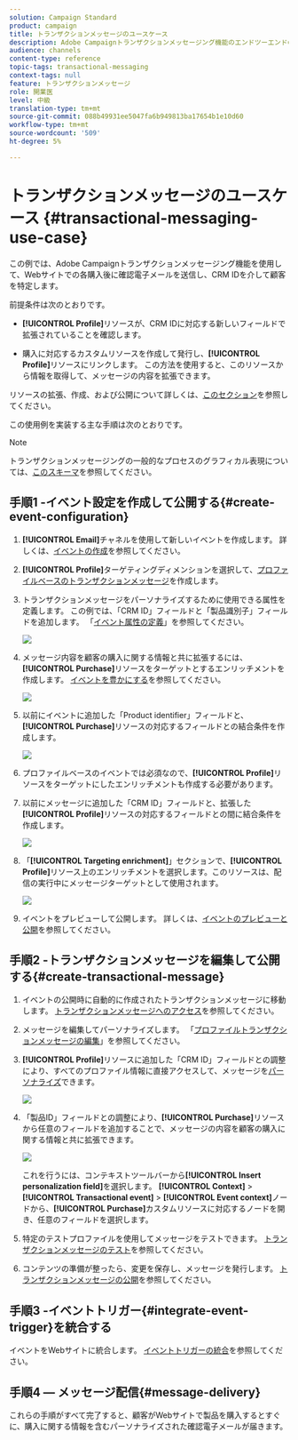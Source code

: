 ```yaml
---
solution: Campaign Standard
product: campaign
title: トランザクションメッセージのユースケース
description: Adobe Campaignトランザクションメッセージング機能のエンドツーエンドの例を見つけ出します。
audience: channels
content-type: reference
topic-tags: transactional-messaging
context-tags: null
feature: トランザクションメッセージ
role: 開業医
level: 中級
translation-type: tm+mt
source-git-commit: 088b49931ee5047fa6b949813ba17654b1e10d60
workflow-type: tm+mt
source-wordcount: '509'
ht-degree: 5%

---
```



# トランザクションメッセージのユースケース {#transactional-messaging-use-case}

この例では、Adobe Campaignトランザクションメッセージング機能を使用して、Webサイトでの各購入後に確認電子メールを送信し、CRM IDを介して顧客を特定します。

前提条件は次のとおりです。

* **[!UICONTROL Profile]**&#x200B;リソースが、CRM IDに対応する新しいフィールドで拡張されていることを確認します。

* 購入に対応するカスタムリソースを作成して発行し、**[!UICONTROL Profile]**&#x200B;リソースにリンクします。 この方法を使用すると、このリソースから情報を取得して、メッセージの内容を拡張できます。

リソースの拡張、作成、および公開について詳しくは、[このセクション](../../developing/using/key-steps-to-add-a-resource.md)を参照してください。

この使用例を実装する主な手順は次のとおりです。

>[!NOTE]
>
>トランザクションメッセージングの一般的なプロセスのグラフィカル表現については、[このスキーマ](../../channels/using/getting-started-with-transactional-msg.md#key-steps)を参照してください。

## 手順1 -イベント設定を作成して公開する{#create-event-configuration}

1. **[!UICONTROL Email]**&#x200B;チャネルを使用して新しいイベントを作成します。 詳しくは、[イベントの作成](../../channels/using/configuring-transactional-event.md#creating-an-event)を参照してください。

1. **[!UICONTROL Profile]**&#x200B;ターゲティングディメンションを選択して、[プロファイルベースのトランザクションメッセージ](../../channels/using/configuring-transactional-event.md#profile-based-transactional-messages)を作成します。

1. トランザクションメッセージをパーソナライズするために使用できる属性を定義します。 この例では、「CRM ID」フィールドと「製品識別子」フィールドを追加します。 「[イベント属性の定義](../../channels/using/configuring-transactional-event.md#defining-the-event-attributes)」を参照してください。

   ![](assets/message-center_usecase1.png)

1. メッセージ内容を顧客の購入に関する情報と共に拡張するには、**[!UICONTROL Purchase]**&#x200B;リソースをターゲットとするエンリッチメントを作成します。 [イベントを豊かにする](../../channels/using/configuring-transactional-event.md#enriching-the-transactional-message-content)を参照してください。

   ![](assets/message-center_usecase2.png)

1. 以前にイベントに追加した「Product identifier」フィールドと、**[!UICONTROL Purchase]**&#x200B;リソースの対応するフィールドとの結合条件を作成します。

   ![](assets/message-center_usecase3.png)

1. プロファイルベースのイベントでは必須なので、**[!UICONTROL Profile]**&#x200B;リソースをターゲットにしたエンリッチメントも作成する必要があります。

1. 以前にメッセージに追加した「CRM ID」フィールドと、拡張した&#x200B;**[!UICONTROL Profile]**&#x200B;リソースの対応するフィールドとの間に結合条件を作成します。<!--What's the purpose to have created a CRM ID for this event and to have the CRM ID as a join condition? could it be any other field provided you created it in the event?-->

   ![](assets/message-center_usecase4.png)

1. 「**[!UICONTROL Targeting enrichment]**」セクションで、**[!UICONTROL Profile]**&#x200B;リソース上のエンリッチメントを選択します。このリソースは、配信の実行中にメッセージターゲットとして使用されます。

   ![](assets/message-center_usecase5.png)

1. イベントをプレビューして公開します。 詳しくは、[イベントのプレビューと公開](../../channels/using/publishing-transactional-event.md#previewing-and-publishing-the-event)を参照してください。

## 手順2 -トランザクションメッセージを編集して公開する{#create-transactional-message}

1. イベントの公開時に自動的に作成されたトランザクションメッセージに移動します。 [トランザクションメッセージへのアクセス](../../channels/using/editing-transactional-message.md#accessing-transactional-messages)を参照してください。

1. メッセージを編集してパーソナライズします。 「[プロファイルトランザクションメッセージの編集](../../channels/using/editing-transactional-message.md#editing-profile-transactional-message)」を参照してください。

1. **[!UICONTROL Profile]**&#x200B;リソースに追加した「CRM ID」フィールドとの調整により、すべてのプロファイル情報に直接アクセスして、メッセージを[パーソナライズ](../../designing/using/personalization.md#inserting-a-personalization-field)できます。

   ![](assets/message-center_usecase6.png)

1. 「製品ID」フィールドとの調整により、**[!UICONTROL Purchase]**&#x200B;リソースから任意のフィールドを追加することで、メッセージの内容を顧客の購入に関する情報と共に拡張できます。

   ![](assets/message-center_usecase7.png)

   これを行うには、コンテキストツールバーから&#x200B;**[!UICONTROL Insert personalization field]**&#x200B;を選択します。 **[!UICONTROL Context]** > **[!UICONTROL Transactional event]** > **[!UICONTROL Event context]**&#x200B;ノードから、**[!UICONTROL Purchase]**&#x200B;カスタムリソースに対応するノードを開き、任意のフィールドを選択します。

1. 特定のテストプロファイルを使用してメッセージをテストできます。 [トランザクションメッセージのテスト](../../channels/using/testing-transactional-message.md#testing-a-transactional-message)を参照してください。

1. コンテンツの準備が整ったら、変更を保存し、メッセージを発行します。 [トランザクションメッセージの公開](../../channels/using/publishing-transactional-message.md#publishing-a-transactional-message)を参照してください。

## 手順3 -イベントトリガー{#integrate-event-trigger}を統合する

イベントをWebサイトに統合します。 [イベントトリガーの統合](../../channels/using/getting-started-with-transactional-msg.md#integrate-event-trigger)を参照してください。

## 手順4 — メッセージ配信{#message-delivery}

これらの手順がすべて完了すると、顧客がWebサイトで製品を購入するとすぐに、購入に関する情報を含むパーソナライズされた確認電子メールが届きます。